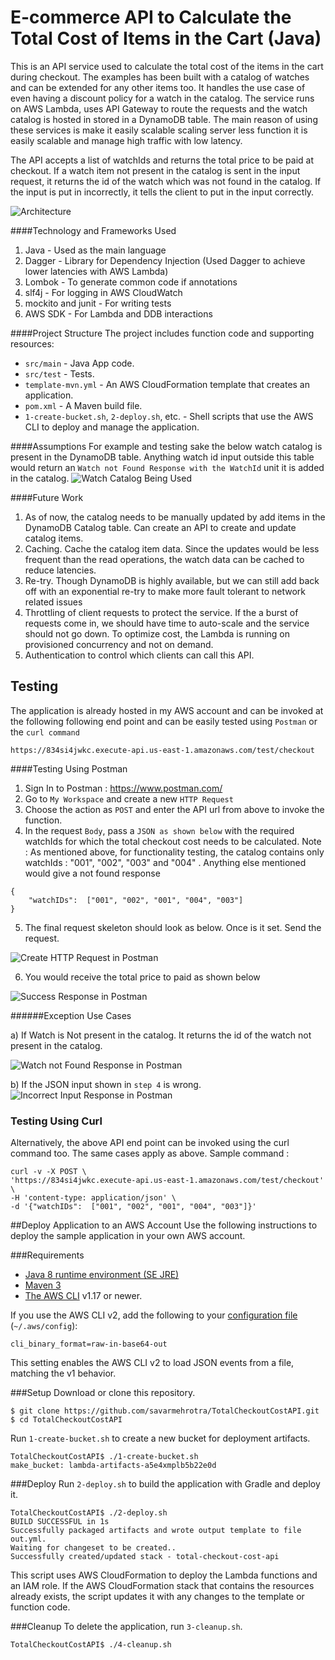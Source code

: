 # E-commerce API to Calculate the Total Cost of Items in the Cart (Java)

This is an API service used to calculate the total cost of the items in the cart during checkout. The examples has been built with a catalog of watches and can be extended for any other items too.
It handles the use case of even having a discount policy for a watch in the catalog. 
The service runs on AWS Lambda, uses API Gateway to route the requests and the watch catalog is hosted in stored in a DynamoDB table. The main reason of using these services is make it easily scalable scaling  server less function it is easily scalable and manage high traffic with low latency.

The API accepts a list of watchIds and returns the total price to be paid at checkout. 
If a watch item not present in the catalog is sent in the input request, it returns the id of the watch which was not found in the catalog.
If the input is put in incorrectly, it tells the client to put in the input correctly. 

![Architecture](/TotalCheckoutCostAPI/images/APIServiceArchitecure.png)


####Technology and Frameworks Used
1) Java - Used as the main language
2) Dagger - Library for Dependency Injection (Used Dagger to achieve lower latencies with AWS Lambda)
3) Lombok - To generate common code if annotations
4) slf4j - For logging in AWS CloudWatch
5) mockito and junit - For writing tests
6) AWS SDK - For Lambda and DDB interactions

####Project Structure
The project includes function code and supporting resources:
- `src/main` - Java App code.
- `src/test` - Tests.
- `template-mvn.yml` - An AWS CloudFormation template that creates an application.
- `pom.xml` - A Maven build file.
- `1-create-bucket.sh`, `2-deploy.sh`, etc. - Shell scripts that use the AWS CLI to deploy and manage the application.

####Assumptions 
For example and testing sake the below watch catalog is present in the DynamoDB table. Anything watch id input outside this table would return an `Watch not Found Response with the WatchId` unit it is added in the catalog.
![Watch Catalog Being Used](/TotalCheckoutCostAPI/images/WatchCatalog.png.png)

####Future Work 
1) As of now, the catalog needs to be manually updated by add items in the DynamoDB Catalog table. Can create an API to create and update catalog items.
2) Caching. Cache the catalog item data. Since the updates would be less frequent than the read operations, the watch data can be cached to reduce latencies.
3) Re-try. Though DynamoDB is highly available, but we can still add back off with an exponential re-try to make more fault tolerant to network related issues
4) Throttling of client requests to protect the service. If the a burst of requests come in, we should have time to auto-scale and the service should not go down. To optimize cost, the Lambda is running on provisioned concurrency and not on demand.
5) Authentication to control which clients can call this API.

## Testing 
The application is already hosted in my AWS account and can be invoked at the following following end point and can be easily tested using `Postman` or the `curl command`
```
https://834si4jwkc.execute-api.us-east-1.amazonaws.com/test/checkout
```
####Testing Using Postman
1) Sign In to Postman : https://www.postman.com/
2) Go to `My Workspace` and create a new `HTTP Request`
3) Choose the action as `POST` and enter the API url from above to invoke the function.
4) In the request  `Body`, pass a `JSON as shown below` with the required watchIds for which the total checkout cost needs to be calculated.
Note : As mentioned above, for functionality testing, the catalog contains only watchIds : "001", "002", "003" and "004" . Anything else mentioned would give a not found response

```
{
    "watchIDs":  ["001", "002", "001", "004", "003"]
}
```
5) The final request skeleton should look as below. Once is it set. Send the request.

![Create HTTP Request in Postman](/TotalCheckoutCostAPI/images/PostmanHTTPRequest.png)

6) You would receive the total price to paid as shown below 

![Success Response in Postman](/TotalCheckoutCostAPI/images/PostmanSuccessResponse.png)

######Exception Use Cases

a) If Watch is Not present in the catalog. It returns the id of the watch not present in the catalog.

![ Watch not Found Response in Postman](/TotalCheckoutCostAPI/images/PostmanNotFoundResponse.png)
  
b) If the JSON input shown in `step 4` is wrong. 
![ Incorrect Input Response in Postman](/TotalCheckoutCostAPI/images/PostmanIncorrectInput.png)


### Testing Using Curl 
Alternatively, the above API end point can be invoked using the curl command too. The same cases apply as above.
Sample command :

```
curl -v -X POST \
'https://834si4jwkc.execute-api.us-east-1.amazonaws.com/test/checkout' \
-H 'content-type: application/json' \
-d '{"watchIDs":  ["001", "002", "001", "004", "003"]}'
```


##Deploy Application to an AWS Account
Use the following instructions to deploy the sample application in your own AWS account.


###Requirements
- [Java 8 runtime environment (SE JRE)](https://www.oracle.com/java/technologies/javase-downloads.html)
- [Maven 3](https://maven.apache.org/docs/history.html)
- [The AWS CLI](https://docs.aws.amazon.com/cli/latest/userguide/cli-chap-install.html) v1.17 or newer.

If you use the AWS CLI v2, add the following to your [configuration file](https://docs.aws.amazon.com/cli/latest/userguide/cli-configure-files.html) (`~/.aws/config`):

```
cli_binary_format=raw-in-base64-out
```

This setting enables the AWS CLI v2 to load JSON events from a file, matching the v1 behavior.

###Setup
Download or clone this repository.

    $ git clone https://github.com/savarmehrotra/TotalCheckoutCostAPI.git
    $ cd TotalCheckoutCostAPI

Run `1-create-bucket.sh` to create a new bucket for deployment artifacts.

    TotalCheckoutCostAPI$ ./1-create-bucket.sh
    make_bucket: lambda-artifacts-a5e4xmplb5b22e0d

###Deploy
Run `2-deploy.sh` to build the application with Gradle and deploy it.

    TotalCheckoutCostAPI$ ./2-deploy.sh
    BUILD SUCCESSFUL in 1s
    Successfully packaged artifacts and wrote output template to file out.yml.
    Waiting for changeset to be created..
    Successfully created/updated stack - total-checkout-cost-api

This script uses AWS CloudFormation to deploy the Lambda functions and an IAM role. If the AWS CloudFormation stack that contains the resources already exists, the script updates it with any changes to the template or function code.

    
###Cleanup
To delete the application, run `3-cleanup.sh`.

    TotalCheckoutCostAPI$ ./4-cleanup.sh
